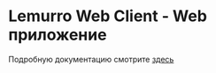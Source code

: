 # Lemurro Web Client - Web приложение

Подробную документацию смотрите [здесь](https://lemurro.github.io/docs)